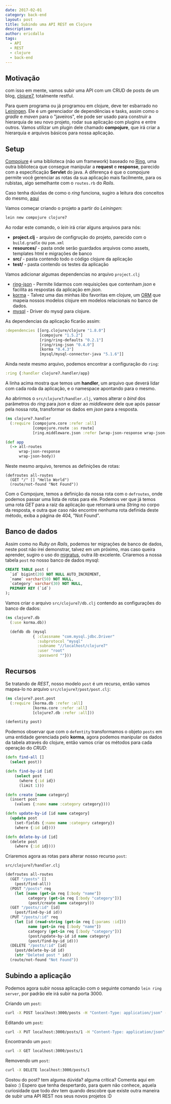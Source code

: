 ```yaml
---
date: 2017-02-01
category: back-end
layout: post
title: Subindo uma API REST em Clojure
description: 
author: ericdallo
tags:
  - API
  - REST
  - clojure
  - back-end
---
```


## Motivação

com isso em mente, vamos subir uma API com um CRUD de posts de um blog, [clojure7](https://github.com/ericdallo/clojure7), totalmente restful.

Para quem programa ou já programou em clojure, deve ter esbarrado no [Leiningen](https://leiningen.org). Ele é um gerenciador de dependências e tasks, assim como o *gradle* e *maven* para o "javeiros", ele pode ser usado para construir a hierarquia de seu novo projeto, rodar sua aplicação com plugins e entre outros.
Vamos utilizar um plugin dele chamado **compojure**, que irá criar a hierarquia e arquivos básicos para nossa aplicação.

## Setup

[Compojure](https://github.com/weavejester/compojure) é uma biblioteca (não um framework) baseado no [Ring](https://github.com/ring-clojure/ring), uma outra biblioteca que consegue manipular a **request** e **response**, parecido com a especificação **Servlet** do java. A diferença é que o compojure permite você gerenciar as rotas da sua aplicação mais facilmente, para os rubistas, algo semelhante com o `routes.rb` do *Rails*.

Caso tenha dúvidas de como o _ring_ funciona, sugiro a leitura dos conceitos do mesmo, [aqui](https://github.com/ring-clojure/ring/wiki/Concepts)

Vamos começar criando o projeto a partir do *Leiningen*:

```bash
lein new compojure clojure7
``` 

Ao rodar este comando, o *lein* irá criar alguns arquivos para nós:

* __project.clj__ - arquivo de configrução do projeto, parecido com o `build.gradle` ou `pom.xml`
* __resources/__  - pasta onde serão guardados arquivos como assets, templates html e migrações de banco
* __src/__        - pasta contendo todo o código clojure da aplicação
* __test/__       - pasta contendo os testes da aplicação


Vamos adicionar algumas dependencias no arquivo `project.clj`

* [ring-json](https://github.com/ring-clojure/ring-json) - Permite lidarmos com requisições que contenham _json_ e facilita as respostas da aplicação em _json_.
* [korma](http://sqlkorma.com/) - Talvez uma das minhas _libs_ favoritas em clojure, um [ORM](https://en.wikipedia.org/wiki/Object-relational_mapping) que mapeia nossos modelos clojure em modelos relacionais no banco de dados.
* [mysql](https://github.com/clojure/java.jdbc) - Driver do mysql para clojure.

As dependencias da aplicação ficarão assim:

```clojure
:dependencies [[org.clojure/clojure "1.8.0"]
               [compojure "1.5.2"]
               [ring/ring-defaults "0.2.1"]
               [ring/ring-json "0.4.0"]
               [korma "0.4.3"]
               [mysql/mysql-connector-java "5.1.6"]]

```

Ainda neste mesmo arquivo, podemos encontrar a configuração do `ring`: 

```clojure
:ring {:handler clojure7.handler/app}
```

A linha acima mostra que temos um **handler**, um arquivo que deverá lidar com cada roda da aplicação, e o namespace apontando para o mesmo.

Ao abrirmos o `src/clojure7/handler.clj`, vamos alterar o _bind_ dos parâmetros do _ring_ para _json_ e dizer ao _middleware_ dele que após passar pela nossa rota, transformar os dados em _json_ para a resposta.

```clojure
(ns clojure7.handler
  (:require [compojure.core :refer :all]
            [compojure.route :as route]
            [ring.middleware.json :refer [wrap-json-response wrap-json-body]]))

(def app
  (-> all-routes
      wrap-json-response
      wrap-json-body))
```

Neste mesmo arquivo, teremos as definições de rotas:
```
(defroutes all-routes
  (GET "/" [] "Hello World")
  (route/not-found "Not Found"))
```

Com o Compojure, temos a definição da nossa rota com o `defroutes`, onde podemos passar uma lista de rotas para ele. Podemos ver que já temos uma rota *GET* para a raiz da aplicação que retornará uma _String_ no corpo da resposta, e outra que caso não encontre nenhuma rota definida deste método, exiba a página de 404, "Not Found".

## Banco de dados

Assim como no *Ruby on Rails*, podemos ter migrações de banco de dados, neste post não irei demonstrar, talvez em um próximo, mas caso queira aprender, sugiro o uso do [migratus](https://github.com/yogthos/migratus), outra _lib_ excelente.
Criaremos a nossa tabela `post` no nosso banco de dados mysql:

```sql
CREATE TABLE post (
  `id` bigint(20) NOT NULL AUTO_INCREMENT,
  `name` varchar(50) NOT NULL,
  `category` varchar(30) NOT NULL,
  PRIMARY KEY (`id`)
);
```
Vamos criar o arquivo `src/clojure7/db.clj` contendo as configurações do banco de dados:

```clojure
(ns clojure7.db
  (:use korma.db))

  (defdb db (mysql
            { :classname "com.mysql.jdbc.Driver"
              :subprotocol "mysql"
              :subname "//localhost/clojure7"
              :user "root"
              :password ""}))
```

## Recursos

Se tratando de _REST_, nosso modelo `post` é um recurso, então vamos mapea-lo no arquivo `src/clojure7/post/post.clj`:

```clojure
(ns clojure7.post.post
  (:require [korma.db :refer :all]
            [korma.core :refer :all]
            [clojure7.db :refer :all]))

(defentity post)
```

Podemos observar que com o `defentity` transformamos o objeto `posts` em uma entidade gerenciada pelo **korma**, agora podemos manipular os dados da tabela através do clojure, então vamos criar os métodos para cada operação do _CRUD_:

```clojure
(defn find-all []
  (select post))

(defn find-by-id [id]  
    (select post
      (where {:id id})
      (limit 1)))

(defn create [name category]
  (insert post
    (values {:name name :category category})))

(defn update-by-id [id name category]
  (update post
    (set-fields {:name name :category category})
    (where {:id id})))

(defn delete-by-id [id]
  (delete post
    (where {:id id})))
```


Criaremos agora as rotas para alterar nosso recurso `post`:

`src/clojure7/handler.clj`
```clojure
(defroutes all-routes
  (GET "/posts" [] 
    (post/find-all))
  (POST "/posts" req
    (let [name (get-in req [:body "name"])
          category (get-in req [:body "category"])]
          (post/create name category)))
  (GET "/posts/:id" [id] 
    (post/find-by-id id))
  (PUT "/posts/:id" req
    (let [id (read-string (get-in req [:params :id]))
          name (get-in req [:body "name"])
          category (get-in req [:body "category"])]
          (post/update-by-id id name category)
          (post/find-by-id id)))
  (DELETE "/posts/:id" [id] 
    (post/delete-by-id id)
    (str "Deleted post " id))
  (route/not-found "Not Found"))
```
## Subindo a aplicação

Podemos agora subir nossa aplicação com o seguinte comando ``lein ring server``, por padrão ele irá subir na porta 3000.

Criando um `post`:

```bash
curl -X POST localhost:3000/posts -H "Content-Type: application/json" -d '{"name":"Clojure com o Simbal", "category":"cool-posts"}'
```

Editando um `post`:

```bash
curl -X PUT localhost:3000/posts/1 -H "Content-Type: application/json" -d '{"name":"Clojure com o Greg", "category":"other-posts"}'
```

Encontrando um `post`:

```bash
curl -X GET localhost:3000/posts/1
```

Removendo um `post`:

```bash
curl -X DELETE localhost:3000/posts/1
```

Gostou do post? tem alguma dúvida? alguma crítica? Comenta aqui em baixo :)
Espero que tenha despertardo, para quem nâo conhece, aquela curiosidade que todo *dev* tem quando descobre que existe outra maneira de subir uma API REST nos seus novos projetos :D